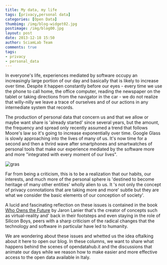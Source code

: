 ```yaml
---
title: My data, my life
tags: [privacy,personal data]
categories: [Open Data]
thumbimg: /img/blog-widget02.jpg
postimage: /img/blog00.jpg
layout: post
date: 2013-12-18 15:50
author: SciamLab Team
comments: true
tags:
- privacy
- personal_data
---
```


In everyone's life, experiences mediated by software occupy
an increasingly large portion of our day and basically that
is likely to increase over time. Despite it happen constantly
before our eyes - every time we use the phone to call home, 
the office computer, reading the newspaper on the tablet or
taking directions from the navigator in the car - we do not
realize that willy-nilly we leave a trace of ourselves and of
our actions in any internediate system that records.
 
The production of personal data that concern us and that we
allow or maybe want share is 'already started' since
several years, but the amount, the frequency and spread
only recently assumed a trend that follows Moore's law so it's going
to increase exponentially over time. Google Glass is slowly approaching
into the lives of many of us. It's now time for a second and then a thrird
wave after smartphones and smartwatches of personal tools that make
our experience mediated by the software more and more "integrated
with every moment of our lives".

![gras](http://ictevangelist.com/wp-content/uploads/2014/11/love.jpg)

Far from being a criticism, this is to be a realization that our habits,
our interests, and much more of the personal sphere is 'destined to become
heritage of many other entities' wholly alien to us. It 's not
only the concept of privacy connotations that are taking more
and more' subtle but they are what we consider the basic elements
of our conception of society'.

A lucid and fascinating reflection on these issues is contained 
in the book [Who Owns the Future](http://www.jaronlanier.com/futurewebresources.html)
by Jaron Lanier that's the creator of 
concepts such as virtual-reality and' back in their footsteps and even 
staying in the role of Silicon Boys, peers with a sharp criticism of 
the radical changes that the technology and software in particular 
have led to humanity.

We are wondering about these issues and whetted us the idea of 
​​talking about it here to open our blog. In these columns, we want 
to share what happens behind the scenes of opendatahub.it and the
discussions that animate our days while we reason how to make easier 
and more effective access to the open data available in Italy.

